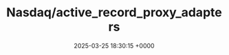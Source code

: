 ---
title: "Nasdaq/active_record_proxy_adapters"
link: "https://github.com/Nasdaq/active_record_proxy_adapters"
date: "2025-03-25 18:30:15 +0000"
description: "Read replica proxy adapters for ActiveRecord!"
category: "github"
---